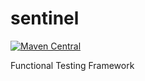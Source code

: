 # sentinel
[![Maven Central](https://maven-badges.herokuapp.com/maven-central/com.github.lgermani/sentinel/badge.svg)](https://maven-badges.herokuapp.com/maven-central/com.github.lgermani/sentinel)

Functional Testing Framework
